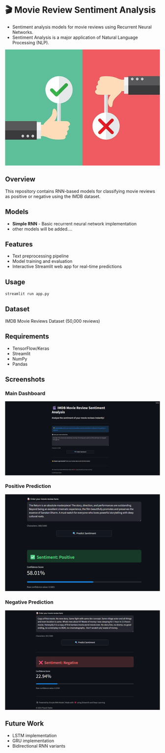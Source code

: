 # 🎬 Movie Review Sentiment Analysis
  - Sentiment analysis models for movie reviews using Recurrent Neural Networks.
  - Sentiment Analysis is a major application of Natural Language Processing (NLP).

  ![banner](images/banner.jpg)

## Overview
This repository contains RNN-based models for classifying movie reviews as positive or negative using the IMDB dataset.

## Models
- **Simple RNN** - Basic recurrent neural network implementation
- other models will be added....

## Features
- Text preprocessing pipeline
- Model training and evaluation
- Interactive Streamlit web app for real-time predictions

## Usage
```bash
streamlit run app.py
```

## Dataset
  IMDB Movie Reviews Dataset (50,000 reviews)

## Requirements

 - TensorFlow/Keras
 - Streamlit
 - NumPy
 - Pandas

## Screenshots
### Main Dashboard

   ![dash](images/imdb_main_dash.png)

### Positive Prediction

   ![pred](images/pred_pos.png)

### Negative Prediction

   ![pred](images/pred_neg.png)
 
## Future Work

- LSTM implementation
- GRU implementation
- Bidirectional RNN variants
